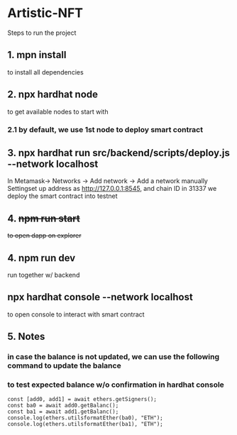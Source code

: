 # Artistic-NFT

Steps to run the project

## 1. mpn install
to install all dependencies

## 2. npx hardhat node
to get available nodes to start with

### 2.1 by default, we use 1st node to deploy smart contract

## 3. npx hardhat run src/backend/scripts/deploy.js --network localhost
In Metamask-> Networks -> Add network -> Add a network manually
Settingset up address as http://127.0.0.1:8545, and chain ID in 31337
we deploy the smart contract into testnet

## 4. ~~npm run start~~
~~to open dapp on explorer~~
## 4. npm run dev
run together w/ backend  

## npx hardhat console --network localhost
to open console to interact with smart contract


## 5. Notes
### in case the balance is not updated, we can use the following command to update the balance
### to test expected balance w/o confirmation in hardhat console

```
const [add0, add1] = await ethers.getSigners();
const ba0 = await add0.getBalanc();
const ba1 = await add1.getBalanc();
console.log(ethers.utilsformatEther(ba0), "ETH");
console.log(ethers.utilsformatEther(ba1), "ETH");
```


